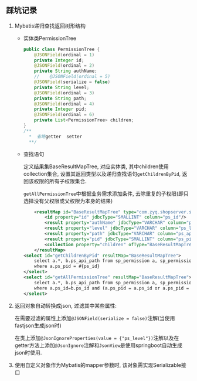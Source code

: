 ## 踩坑记录

1. Mybatis递归查找返回树形结构

   * 实体类PermissionTree

     ```java
     public class PermissionTree {
         @JSONField(ordinal = 1)
         private Integer id;
         @JSONField(ordinal = 2)
         private String authName;
         //    @JSONField(ordinal = 5)
         @JSONField(serialize = false)
         private String level;
         @JSONField(ordinal = 3)
         private String path;
         @JSONField(ordinal = 4)
         private Integer pid;
         @JSONField(ordinal = 6)
         private List<PermissionTree> children;
     }
     /**
       *  省略getter  setter
       **/
     ```

   * 查找语句

     定义结果集BaseResultMapTree, 对应实体类, 其中children使用collection集合, 设置其返回类型以及递归查找语句`getChildrenByPid`, 返回该权限的所有子权限集合. 

     `getAllPermissionTree`中根据业务需求添加条件, 去除重复的子权限(即只选择没有父权限或父权限为本身的结果)

     ```xml
         <resultMap id="BaseResultMapTree" type="com.zyq.shopserver.system.entity.PermissionTree">
             <id property="id" jdbcType="SMALLINT" column="ps_id"/>
             <result property="authName" jdbcType="VARCHAR" column="ps_name"/>
             <result property="level" jdbcType="VARCHAR" column="ps_level"/>
             <result property="path" jdbcType="VARCHAR" column="ps_api_path"/>
             <result property="pid" jdbcType="SMALLINT" column="ps_pid"/>
             <collection property="children" ofType="BaseResultMapTree" column="ps_id" select="getChildrenByPid" javaType="java.util.ArrayList"></collection>
         </resultMap>
     <select id="getChildrenByPid" resultMap="BaseResultMapTree">
         select a.*, b.ps_api_path from sp_permission a, sp_permission_api b 
         where a.ps_pid = #{ps_id}
     </select>
     <select id="getAllPermissionTree" resultMap="BaseResultMapTree">
         select a.*, b.ps_api_path from sp_permission a, sp_permission_api b 
         where a.ps_id=b.ps_id and (a.ps_pid = a.ps_id or a.ps_pid = 0)
     </select>
     ```

2. 返回对象自动转换成json, 过滤其中某些属性:

      在需要过滤的属性上添加`@JSONField(serialize = false)`注解(当使用fastjson生成json时)

      在类上添加`@JsonIgnoreProperties(value = {"ps_level"})`注解以及在getter方法上添加`@JsonIgnore`注解和`JsonView`是使用springboot自动生成json时使用.

3. 使用自定义对象作为Mybatis的mapper参数时, 该对象需实现Serializable接口